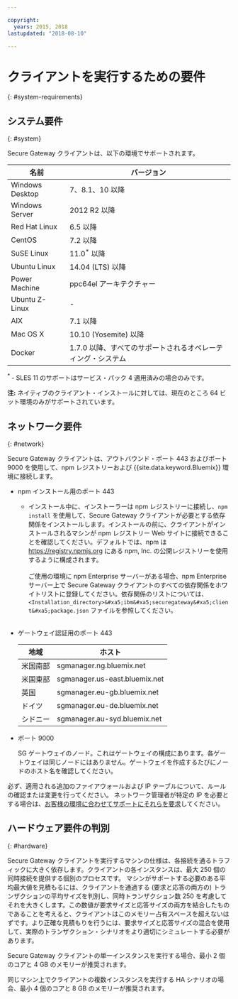 ```yaml
---

copyright:
  years: 2015, 2018
lastupdated: "2018-08-10"

---
```


# クライアントを実行するための要件
{: #system-requirements}

## システム要件
{: #system}

Secure Gateway クライアントは、以下の環境でサポートされます。

| 名前 | バージョン           |
| ------------- | ----------- |
| Windows Desktop | 7、8.1、10 以降 |
| Windows Server | 2012 R2 以降 |
| Red Hat Linux | 6.5 以降 |
| CentOS | 7.2 以降 |
| SuSE Linux | 11.0<sup>*</sup> 以降 |
| Ubuntu Linux | 14.04 (LTS) 以降 |
| Power Machine | ppc64el アーキテクチャー |
| Ubuntu Z-Linux | - |
| AIX | 7.1 以降 |
| Mac OS X | 10.10 (Yosemite) 以降 |
| Docker | 1.7.0 以降、すべてのサポートされるオペレーティング・システム |

<sup> * </sup>- SLES 11 のサポートはサービス・パック 4 適用済みの場合のみです。

<b>注:</b> ネイティブのクライアント・インストールに対しては、現在のところ 64 ビット環境のみがサポートされています。

## ネットワーク要件
{: #network}

Secure Gateway クライアントは、アウトバウンド・ポート 443 およびポート 9000 を使用して、npm レジストリーおよび {{site.data.keyword.Bluemix}} 環境に接続します。
- npm インストール用のポート 443 
  - インストール中に、インストーラーは npm レジストリーに接続し、`npm install` を使用して、Secure Gateway クライアントが必要とする依存関係をインストールします。インストールの前に、クライアントがインストールされるマシンが npm レジストリー Web サイトに接続できることを確認してください。デフォルトでは、npm は https://registry.npmjs.org にある npm, Inc. の公開レジストリーを使用するように構成されます。<br><br>
ご使用の環境に npm Enterprise サーバーがある場合、npm Enterprise サーバー上で Secure Gateway クライアントのすべての依存関係をホワイトリストに登録してください。依存関係のリストについては、`<Installation_directory>&#xa5;ibm&#xa5;securegateway&#xa5;client&#xa5;package.json` ファイルを参照してください。<br><br>

- ゲートウェイ認証用のポート 443


  | 地域  | ホスト  |
  | --  | --  |
  | 米国南部  | sgmanager.ng.bluemix.net  |
  | 米国東部  | sgmanager.us-east.bluemix.net  |
  | 英国  | sgmanager.eu-gb.bluemix.net  |
  | ドイツ  | sgmanager.eu-de.bluemix.net  |
  | シドニー  | sgmanager.au-syd.bluemix.net  |


- ポート 9000

  SG ゲートウェイのノード。これはゲートウェイの構成にあります。各ゲートウェイは同じノードにはありません。ゲートウェイを作成するたびにノードのホスト名を確認してください。


必ず、適用される追加のファイアウォールおよび IP テーブルについて、ルールの確認または変更を行ってください。 ネットワーク管理者が特定の IP を必要とする場合は、[お客様の環境に合わせてサポートにそれらを要求](/docs/services/SecureGateway/securegateway_troubleshooting.html#support)してください。


## ハードウェア要件の判別
{: #hardware}

Secure Gateway クライアントを実行するマシンの仕様は、各接続を通るトラフィックに大きく依存します。クライアントの各インスタンスは、最大 250 個の同時接続を提供する個別のプロセスです。  マシンがサポートする必要のある平均最大値を見積もるには、クライアントを通過する (要求と応答の両方の) トランザクションの平均サイズを判別し、同時トランザクション数 250 を考慮してそれを大きくします。この数値が要求サイズと応答サイズの両方を結合したものであることを考えると、クライアントはこのメモリー占有スペースを超えないはずです。より正確な見積もりを行うには、要求サイズと応答サイズの混合を使用して、実際のトランザクション・シナリオをより適切にシミュレートする必要があります。

Secure Gateway クライアントの単一インスタンスを実行する場合、最小 2 個のコアと 4 GB のメモリーが推奨されます。

同じマシン上でクライアントの複数インスタンスを実行する HA シナリオの場合、最小 4 個のコアと 8 GB のメモリーが推奨されます。
